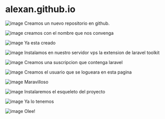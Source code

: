 # alexan.github.io
![image](https://user-images.githubusercontent.com/115020572/218780591-6f303375-0938-41cb-be0d-4204e337f493.png)
Creamos un nuevo repositorio en github.

![image](https://user-images.githubusercontent.com/115020572/218780781-5681f6eb-d2f8-471b-9299-5b02b68def2c.png)
creamos con el nombre que nos convenga

![image](https://user-images.githubusercontent.com/115020572/218780872-8b79aeba-51d6-46e3-adc7-3ca6d56a859e.png)
Ya esta creado

![image](https://user-images.githubusercontent.com/115020572/218780915-d5e8aa8f-d26f-4c9f-85e4-e13de4b178de.png)
Instalamos en nuestro servidor vps la extension de laravel toolkit

![image](https://user-images.githubusercontent.com/115020572/218781096-48c8f1a4-9528-42d4-9ee2-bc1f2fe3dca8.png)
Creamos una suscripcion que contenga laravel

![image](https://user-images.githubusercontent.com/115020572/218781214-065958a5-2b86-4808-a342-7c5b8690f53b.png)
Creamos el usuario que se logueara en esta pagina

![image](https://user-images.githubusercontent.com/115020572/218781322-e9b98a6f-942a-404a-934e-ce21193a2111.png)
Maravilloso

![image](https://user-images.githubusercontent.com/115020572/218781379-cba5de64-d761-4e8d-b7d7-6b8b81d47885.png)
Instalaremos el esqueleto del proyecto

![image](https://user-images.githubusercontent.com/115020572/218781494-d4329502-c28d-416d-9166-d1a183f060ee.png)
Ya lo tenemos

![image](https://user-images.githubusercontent.com/115020572/218781537-00ebe9c7-891c-4a79-bb1c-324d8f9a8dca.png)
Olee!
